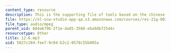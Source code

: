 ```yaml
---
content_type: resource
description: This is the supporting file of tools based on the chinese school system.
file: https://ol-ocw-studio-app-qa.s3.amazonaws.com/courses/res-21g-003-learning-chinese-a-foundation-course-in-mandarin-spring-2011/5027c284fee79c04b2c20578c55b005a_12.6.mp3
file_type: audio/mpeg
parent_uid: 684a679b-2f1e-da85-3506-eba9dbf2544c
resourcetype: Other
title: 12.6.mp3
uid: 5027c284-fee7-9c04-b2c2-0578c55b005a
---
```

